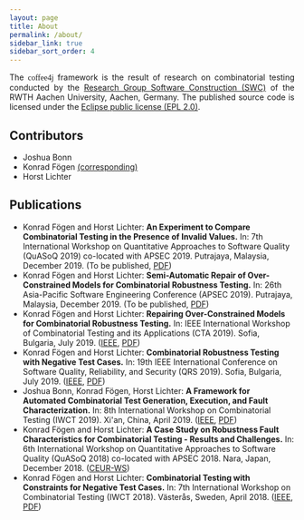 ```yaml
---
layout: page
title: About
permalink: /about/
sidebar_link: true
sidebar_sort_order: 4
---
```


<div style="text-align: justify;">
The <font style="font-family: 'Abril Fatface', serif;">coffee4j</font> framework is the result of research on combinatorial testing conducted by the <a href="https://www.swc.rwth-aachen.de">Research Group Software Construction (SWC)</a> of the RWTH Aachen University, Aachen, Germany. The published source code is licensed under the <a href="https://raw.githubusercontent.com/coffee4j/coffee4j/master/LICENSE.md">Eclipse public license (EPL 2.0)</a>.
</div>


## Contributors

- Joshua Bonn
- Konrad Fögen [(corresponding)](mailto:foegen@swc.rwth-aachen.de)
- Horst Lichter

## Publications

- Konrad Fögen and Horst Lichter: **An Experiment to Compare Combinatorial Testing in the Presence of Invalid Values.** In: 7th International Workshop on Quantitative Approaches to Software Quality (QuASoQ 2019) co-located with APSEC 2019. Putrajaya, Malaysia, December 2019. (To be published, [PDF](https://www.swc.rwth-aachen.de/docs/2019_QUASOQ_Foegen.pdf))
- Konrad Fögen and Horst Lichter: **Semi-Automatic Repair of Over-Constrained Models for Combinatorial Robustness Testing.** In: 26th Asia-Pacific Software Engineering Conference (APSEC 2019). Putrajaya, Malaysia, December 2019. (To be published, [PDF](https://www.swc.rwth-aachen.de/docs/2019_APSEC_Foegen.pdf))
- Konrad Fögen and Horst Lichter: **Repairing Over-Constrained Models for Combinatorial Robustness Testing.** In: IEEE International Workshop of Combinatorial Testing and its Applications (CTA 2019). Sofia, Bulgaria, July 2019. ([IEEE](https://doi.org/10.1109/QRS-C.2019.00045), [PDF](https://www.swc.rwth-aachen.de/docs/2019-CTA-Foegen.pdf))
- Konrad Fögen and Horst Lichter: **Combinatorial Robustness Testing with Negative Test Cases.** In: 19th IEEE International Conference on Software Quality, Reliability, and Security (QRS 2019). Sofia, Bulgaria, July 2019. ([IEEE](https://doi.org/10.1109/QRS.2019.00018), [PDF](https://www.swc.rwth-aachen.de/docs/2019-QRS-Foegen.pdf))
- Joshua Bonn, Konrad Fögen, Horst Lichter: **A Framework for Automated Combinatorial Test Generation, Execution, and Fault Characterization.** In: 8th International Workshop on Combinatorial Testing (IWCT 2019). Xi'an, China, April 2019. ([IEEE](https://doi.org/10.1109/ICSTW.2019.00057), [PDF](https://www2.swc.rwth-aachen.de/docs/2019-ICSTW-Foegen.pdf))
- Konrad Fögen and Horst Lichter: **A Case Study on Robustness Fault Characteristics for Combinatorial Testing - Results and Challenges.** In: 6th International Workshop on Quantitative Approaches to Software Quality (QuASoQ 2018) co-located with APSEC 2018. Nara, Japan, December 2018. ([CEUR-WS](http://ceur-ws.org/Vol-2273/QuASoQ-03.pdf))
- Konrad Fögen and Horst Lichter: **Combinatorial Testing with Constraints for Negative Test Cases.** In: 7th International Workshop on Combinatorial Testing (IWCT 2018). Västerås, Sweden, April 2018. ([IEEE](https://dx.doi.org/10.1109/ICSTW.2018.00068), [PDF](https://www2.swc.rwth-aachen.de/docs/2018_ICSTW_Foegen.pdf))

